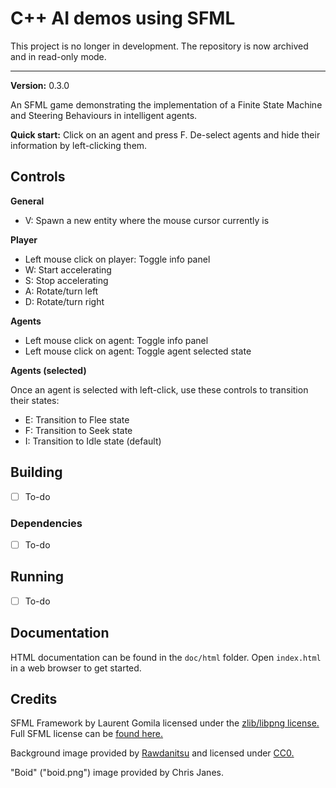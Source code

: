 # C++ AI demos using SFML

This project is no longer in development. The repository is now archived and in read-only mode.

- - -

**Version:** 0.3.0

An SFML game demonstrating the implementation of a Finite State Machine and Steering Behaviours in intelligent agents.

**Quick start:** Click on an agent and press F. De-select agents and hide their information by left-clicking them.

## Controls

**General**

* V: Spawn a new entity where the mouse cursor currently is

**Player**

* Left mouse click on player: Toggle info panel
* W: Start accelerating
* S: Stop accelerating
* A: Rotate/turn left
* D: Rotate/turn right

**Agents**

* Left mouse click on agent: Toggle info panel
* Left mouse click on agent: Toggle agent selected state

**Agents (selected)**

Once an agent is selected with left-click, use these controls to transition their states:

* E: Transition to Flee state
* F: Transition to Seek state
* I: Transition to Idle state (default)

## Building

* [ ] To-do

### Dependencies

* [ ] To-do

## Running

* [ ] To-do

## Documentation

HTML documentation can be found in the `doc/html` folder. Open `index.html` in a web browser to get started.

## Credits

SFML Framework by Laurent Gomila licensed under the [zlib/libpng license.](https://opensource.org/licenses/Zlib) Full SFML license can be [found here.](https://www.sfml-dev.org/license.php)

Background image provided by [Rawdanitsu](https://opengameart.org/users/rawdanitsu) and licensed under [CC0.](https://creativecommons.org/publicdomain/zero/1.0/)

"Boid" ("boid.png") image provided by Chris Janes.
